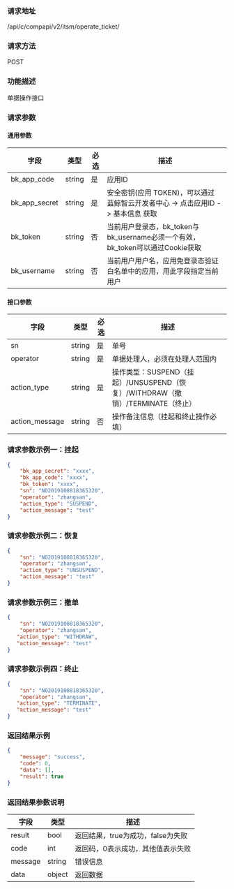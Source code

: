 
### 请求地址

/api/c/compapi/v2/itsm/operate_ticket/



### 请求方法

POST


### 功能描述

单据操作接口

### 请求参数


#### 通用参数

| 字段 | 类型 | 必选 |  描述 |
|-----------|------------|--------|------------|
| bk_app_code  |  string    | 是 | 应用ID     |
| bk_app_secret|  string    | 是 | 安全密钥(应用 TOKEN)，可以通过 蓝鲸智云开发者中心 -&gt; 点击应用ID -&gt; 基本信息 获取 |
| bk_token     |  string    | 否 | 当前用户登录态，bk_token与bk_username必须一个有效，bk_token可以通过Cookie获取 |
| bk_username  |  string    | 否 | 当前用户用户名，应用免登录态验证白名单中的应用，用此字段指定当前用户 |

#### 接口参数

| 字段        | 类型     | 必选  | 描述                         |
| --------- | ------ | --- | -------------------------- |
| sn        | string | 是   | 单号
| operator   | string | 是   | 单据处理人，必须在处理人范围内|
| action_type   | string | 是   | 操作类型：SUSPEND（挂起）/UNSUSPEND（恢复）/WITHDRAW（撤销）/TERMINATE（终止）|
| action_message    | string  | 否   | 操作备注信息（挂起和终止操作必填）|


### 请求参数示例一：挂起

```json
{  
    "bk_app_secret": "xxxx", 
    "bk_app_code": "xxxx", 
    "bk_token": "xxxx", 
    "sn": "NO2019100818365320",
    "operator": "zhangsan",
	"action_type": "SUSPEND",
	"action_message": "test"
}
```

### 请求参数示例二：恢复

```json
{  
    "sn": "NO2019100818365320",
    "operator": "zhangsan",
	"action_type": "UNSUSPEND",
	"action_message": "test"
}
```

### 请求参数示例三：撤单

```json
{  
    "sn": "NO2019100818365320",
    "operator": "zhangsan",
   "action_type": "WITHDRAW",
   "action_message": "test"
}
```
### 请求参数示例四：终止

```json
{  
    "sn": "NO2019100818365320",
    "operator": "zhangsan",
   "action_type": "TERMINATE",
   "action_message": "test"
}
```

### 返回结果示例

```json
{
    "message": "success",
    "code": 0,
    "data": [],
    "result": true
}
```

### 返回结果参数说明

| 字段      | 类型        | 描述                      |
| ------- | --------- | ----------------------- |
| result  | bool      | 返回结果，true为成功，false为失败   |
| code    | int       | 返回码，0表示成功，其他值表示失败       |
| message | string    | 错误信息                    |
| data    | object | 返回数据 |